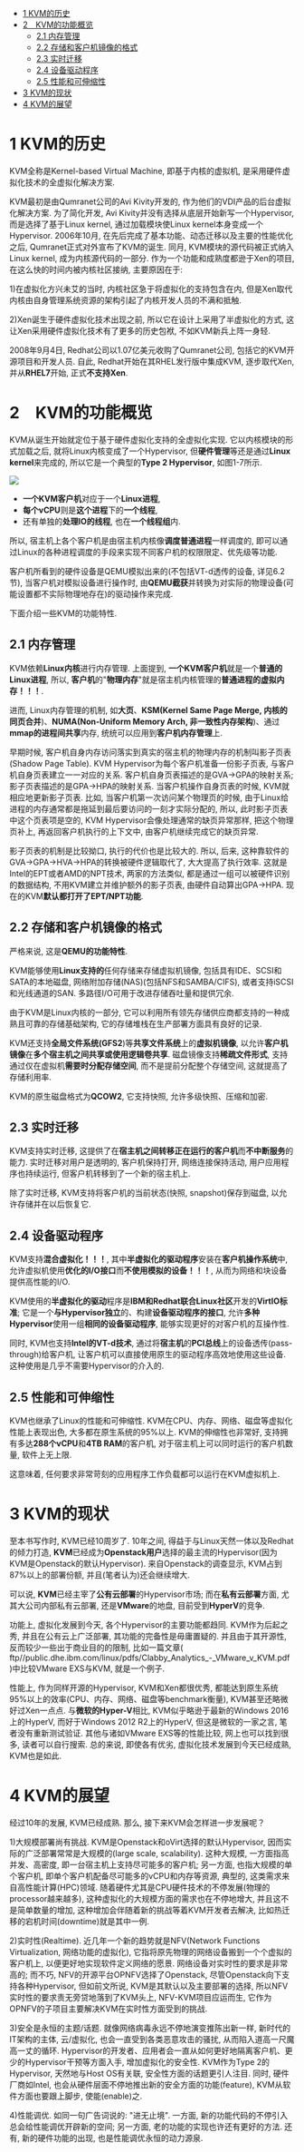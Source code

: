 
<!-- @import "[TOC]" {cmd="toc" depthFrom=1 depthTo=6 orderedList=false} -->

<!-- code_chunk_output -->

- [1 KVM的历史](#1-kvm的历史)
- [2　KVM的功能概览](#2-kvm的功能概览)
  - [2.1 内存管理](#21-内存管理)
  - [2.2 存储和客户机镜像的格式](#22-存储和客户机镜像的格式)
  - [2.3 实时迁移](#23-实时迁移)
  - [2.4 设备驱动程序](#24-设备驱动程序)
  - [2.5 性能和可伸缩性](#25-性能和可伸缩性)
- [3 KVM的现状](#3-kvm的现状)
- [4 KVM的展望](#4-kvm的展望)

<!-- /code_chunk_output -->

# 1 KVM的历史

KVM全称是Kernel-based Virtual Machine, 即基于内核的虚拟机, 是采用硬件虚拟化技术的全虚拟化解决方案. 

KVM最初是由Qumranet公司的Avi Kivity开发的, 作为他们的VDI产品的后台虚拟化解决方案. 为了简化开发, Avi Kivity并没有选择从底层开始新写一个Hypervisor, 而是选择了基于Linux kernel, 通过加载模块使Linux kernel本身变成一个Hypervisor. 2006年10月, 在先后完成了基本功能、动态迁移以及主要的性能优化之后, Qumranet正式对外宣布了KVM的诞生. 同月, KVM模块的源代码被正式纳入Linux kernel, 成为内核源代码的一部分. 作为一个功能和成熟度都逊于Xen的项目, 在这么快的时间内被内核社区接纳, 主要原因在于: 

1)在虚拟化方兴未艾的当时, 内核社区急于将虚拟化的支持包含在内, 但是Xen取代内核由自身管理系统资源的架构引起了内核开发人员的不满和抵触. 

2)Xen诞生于硬件虚拟化技术出现之前, 所以它在设计上采用了半虚拟化的方式, 这让Xen采用硬件虚拟化技术有了更多的历史包袱, 不如KVM新兵上阵一身轻. 

2008年9月4日, Redhat公司以1.07亿美元收购了Qumranet公司, 包括它的KVM开源项目和开发人员. 自此, Redhat开始在其RHEL发行版中集成KVM, 逐步取代Xen, 并从**RHEL7**开始, 正式**不支持Xen**. 

# 2　KVM的功能概览

KVM从诞生开始就定位于基于硬件虚拟化支持的全虚拟化实现. 它以内核模块的形式加载之后, 就将Linux内核变成了一个Hypervisor, 但**硬件管理**等还是通过**Linux kernel**来完成的, 所以它是一个典型的**Type 2 Hypervisor**, 如图1-7所示. 

![](./images/2019-05-12-22-51-14.png)

- **一个KVM客户机**对应于一个**Linux进程**, 
- **每个vCPU**则是**这个进程**下的**一个线程**, 
- 还有单独的**处理IO的线程**, 也在**一个线程组**内. 

所以, 宿主机上各个客户机是由宿主机内核像**调度普通进程**一样调度的, 即可以通过Linux的各种进程调度的手段来实现不同客户机的权限限定、优先级等功能. 

客户机所看到的硬件设备是QEMU模拟出来的(不包括VT\-d透传的设备, 详见6.2节), 当客户机对模拟设备进行操作时, 由**QEMU截获**并转换为对实际的物理设备(可能设置都不实际物理地存在)的驱动操作来完成. 

下面介绍一些KVM的功能特性. 

## 2.1 内存管理

KVM依赖**Linux内核**进行内存管理. 上面提到, **一个KVM客户机**就是一个**普通的Linux进程**, 所以, **客户机**的"**物理内存**"就是宿主机内核管理的**普通进程的虚拟内存！！！**. 

进而, Linux内存管理的机制, 如**大页**、**KSM(Kernel Same Page Merge, 内核的同页合并**)、**NUMA(Non\-Uniform Memory Arch, 非一致性内存架构**)、通过**mmap的进程间共享**内存, 统统可以应用到**客户机内存管理**上. 

早期时候, 客户机自身内存访问落实到真实的宿主机的物理内存的机制叫影子页表(Shadow Page Table). KVM Hypervisor为每个客户机准备一份影子页表, 与客户机自身页表建立一一对应的关系. 客户机自身页表描述的是GVA→GPA的映射关系; 影子页表描述的是GPA→HPA的映射关系. 当客户机操作自身页表的时候, KVM就相应地更新影子页表. 比如, 当客户机第一次访问某个物理页的时候, 由于Linux给进程的内存通常都是拖延到最后要访问的一刻才实际分配的, 所以, 此时影子页表中这个页表项是空的, KVM Hypervisor会像处理通常的缺页异常那样, 把这个物理页补上, 再返回客户机执行的上下文中, 由客户机继续完成它的缺页异常. 

影子页表的机制是比较拗口, 执行的代价也是比较大的. 所以, 后来, 这种靠软件的GVA→GPA→HVA→HPA的转换被硬件逻辑取代了, 大大提高了执行效率. 这就是Intel的EPT或者AMD的NPT技术, 两家的方法类似, 都是通过一组可以被硬件识别的数据结构, 不用KVM建立并维护额外的影子页表, 由硬件自动算出GPA→HPA. 现在的KVM**默认都打开了EPT/NPT功能**. 

## 2.2 存储和客户机镜像的格式

严格来说, 这是**QEMU的功能特性**. 

KVM能够使用**Linux支持的**任何存储来存储虚拟机镜像, 包括具有IDE、SCSI和SATA的本地磁盘, 网络附加存储(NAS)(包括NFS和SAMBA/CIFS), 或者支持iSCSI和光线通道的SAN. 多路径I/O可用于改进存储吞吐量和提供冗余. 

由于KVM是Linux内核的一部分, 它可以利用所有领先存储供应商都支持的一种成熟且可靠的存储基础架构, 它的存储堆栈在生产部署方面具有良好的记录. 

KVM还支持**全局文件系统(GFS2**)等**共享文件系统**上的**虚拟机镜像**, 以允许**客户机镜像**在**多个宿主机之间共享或使用逻辑卷共享**. 磁盘镜像支持**稀疏文件形式**, 支持通过仅在虚拟机**需要时分配存储空间**, 而不是提前分配整个存储空间, 这就提高了存储利用率. 

KVM的原生磁盘格式为**QCOW2**, 它支持快照, 允许多级快照、压缩和加密. 

## 2.3 实时迁移

KVM支持实时迁移, 这提供了在**宿主机之间转移正在运行的客户机**而**不中断服务**的能力. 实时迁移对用户是透明的, 客户机保持打开, 网络连接保持活动, 用户应用程序也持续运行, 但客户机转移到了一个新的宿主机上. 

除了实时迁移, KVM支持将客户机的当前状态(快照, snapshot)保存到磁盘, 以允许存储并在以后恢复它. 

## 2.4 设备驱动程序

KVM支持**混合虚拟化！！！**, 其中**半虚拟化的驱动程序**安装在**客户机操作系统**中, 允许虚拟机使用**优化的I/O接口**而**不使用模拟的设备！！！**, 从而为网络和块设备提供高性能的I/O. 

KVM使用的**半虚拟化的驱动**程序是**IBM和Redhat联合Linux社区**开发的**VirtIO标准**; 它是一个**与Hypervisor独立**的、构建**设备驱动程序的接口**, 允许**多种Hypervisor**使用一组**相同的设备驱动程序**, 能够实现更好的对客户机的互操作性. 

同时, KVM也支持**Intel的VT\-d技术**, 通过将**宿主机**的**PCI总线**上的设备透传(pass\-through)给客户机, 让客户机可以直接使用原生的驱动程序高效地使用这些设备. 这种使用是几乎不需要Hypervisor的介入的. 

## 2.5 性能和可伸缩性

KVM也继承了Linux的性能和可伸缩性. KVM在CPU、内存、网络、磁盘等虚拟化性能上表现出色, 大多都在原生系统的95%以上. KVM的伸缩性也非常好, 支持拥有多达**288个vCPU**和**4TB RAM**的客户机, 对于宿主机上可以同时运行的客户机数量, 软件上无上限. 

这意味着, 任何要求非常苛刻的应用程序工作负载都可以运行在KVM虚拟机上. 

# 3 KVM的现状

至本书写作时, KVM已经10周岁了. 10年之间, 得益于与Linux天然一体以及Redhat的倾力打造, **KVM**已经成为**Openstack用户**选择的最主流的Hypervisor(因为KVM是Openstack的默认Hypervisor). 来自Openstack的调查显示, KVM占到87%以上的部署份额, 并且(笔者认为)还会继续增大. 

可以说, **KVM**已经主宰了**公有云部署**的Hypervisor市场; 而在**私有云部署**方面, 尤其大公司内部私有云部署, 还是**VMware**的地盘, 目前受到**HyperV**的竞争. 

功能上, 虚拟化发展到今天, 各个Hypervisor的主要功能都趋同. KVM作为后起之秀, 并且在公有云上广泛部署, 其功能的完备性是毋庸置疑的. 并且由于其开源性, 反而较少一些出于商业目的的限制, 比如一篇文章( ftp//public.dhe.ibm.com/linux/pdfs/Clabby_Analytics_-_VMware_v_KVM.pdf )中比较VMware EXS与KVM, 就是一个例子. 

性能上, 作为同样开源的Hypervisor, KVM和Xen都很优秀, 都能达到原生系统95%以上的效率(CPU、内存、网络、磁盘等benchmark衡量), KVM甚至还略微好过Xen一点点. 与**微软的Hyper\-V**相比, KVM似乎略逊于最新的Windows 2016上的HyperV, 而好于Windows 2012 R2上的HyperV, 但这是微软的一家之言, 笔者没有重新测试验证. 其他与诸如VMware EXS等的性能比较, 网上也可以找到很多, 读者可以自行搜索. 总的来说, 即使各有优劣, 虚拟化技术发展到今天已经成熟, KVM也是如此. 

# 4 KVM的展望

经过10年的发展, KVM已经成熟. 那么, 接下来KVM会怎样进一步发展呢？

1)大规模部署尚有挑战. KVM是Openstack和oVirt选择的默认Hypervisor, 因而实际的广泛部署常常是大规模的(large scale, scalability). 这种大规模, 一方面指高并发、高密度, 即一台宿主机上支持尽可能多的客户机; 另一方面, 也指大规模的单个客户机, 即单个客户机配备尽可能多的vCPU和内存等资源, 典型的, 这类需求来自高性能计算(HPC)领域. 随着硬件尤其是CPU硬件技术的不停发展(物理的processor越来越多), 这种虚拟化的大规模方面的需求也在不停地增大, 并且这不是简单数量的增加, 这种增加会伴随着新的挑战等着KVM开发者去解决, 比如热迁移的宕机时间(downtime)就是其中一例. 

2)实时性(Realtime). 近几年一个新的趋势就是NFV(Network Functions Virtualization, 网络功能的虚拟化), 它指将原先物理的网络设备搬到一个个虚拟的客户机上, 以便更好地实现软件定义网络的愿景. 网络设备对实时性的要求是非常高的; 而不巧, NFV的开源平台OPNFV选择了Openstack, 尽管Openstack向下支持各种Hypervisor, 但如前文所说, KVM是其默认以及主要部署的选择, 所以NFV实时性的要求责无旁贷地落到了KVM头上, NFV-KVM项目应运而生, 它作为OPNFV的子项目主要解决KVM在实时性方面受到的挑战. 

3)安全是永恒的主题/话题. 就像网络病毒永远不停地演变推陈出新一样, 新时代的IT架构的主体, 云/虚拟化, 也会一直受到各类恶意攻击的骚扰, 从而陷入道高一尺魔高一丈的循环. Hypervisor的开发者、应用者会一直从如何更好地隔离客户机、更少的Hypervisor干预等方面入手, 增加虚拟化的安全性. KVM作为Type 2的Hypervisor, 天然地与Host OS有关联, 安全性方面的话题更引人注目. 同时, 硬件厂商如Intel, 也会从硬件层面不停地推出新的安全方面的功能(feature), KVM从软件方面也要跟上脚步, 使能(enable)之. 

4)性能调优. 如同一句广告词说的: "进无止境". 一方面, 新的功能代码的不停引入总会给性能调优开辟新的空间; 另一方面, 老的功能的实现也许还有更好的方法. 还有, 新的硬件功能的出现, 也是性能调优永恒的动力源泉. 